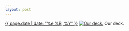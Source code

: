 ```yaml
---
layout: post
---
```


<p>
  <time><a href="/463">{{ page.date | date: "%e %B, %Y" }}</a></time>
  <a href="/463"><img src="{{ site.assets_url }}/463-640.jpg" srcset="{{ site.assets_url }}/463-1280.jpg 1280w, {{ site.assets_url }}/463-960.jpg 960w, {{ site.assets_url }}/463-640.jpg 640w, {{ site.assets_url }}/463-320.jpg 320w" sizes="(min-width: 700px) 50vw, calc(100vw - 2rem)" alt="Our deck." /></a>
  <span>Our deck.</span>
</p>
